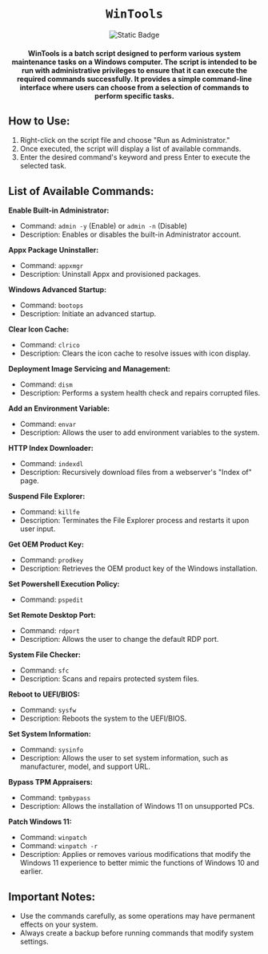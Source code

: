 <div align="center">
    
# `WinTools`
![Static Badge](https://img.shields.io/badge/22H2-RELEASE-brightgreen)
#### WinTools is a batch script designed to perform various system maintenance tasks on a Windows computer. The script is intended to be run with administrative privileges to ensure that it can execute the required commands successfully. It provides a simple command-line interface where users can choose from a selection of commands to perform specific tasks.
</div>

## How to Use:

1. Right-click on the script file and choose "Run as Administrator."
2. Once executed, the script will display a list of available commands.
3. Enter the desired command's keyword and press Enter to execute the selected task.

## List of Available Commands:

**Enable Built-in Administrator:**

   - Command: `admin -y` (Enable) or `admin -n` (Disable)
   - Description: Enables or disables the built-in Administrator account.

**Appx Package Uninstaller:**

   - Command: `appxmgr`
   - Description: Uninstall Appx and provisioned packages.

**Windows Advanced Startup:**

   - Command: `bootops`
   - Description: Initiate an advanced startup.

**Clear Icon Cache:**

   - Command: `clrico`
   - Description: Clears the icon cache to resolve issues with icon display.

**Deployment Image Servicing and Management:**

   - Command: `dism`
   - Description: Performs a system health check and repairs corrupted files.

**Add an Environment Variable:**

   - Command: `envar`
   - Description: Allows the user to add environment variables to the system. 

**HTTP Index Downloader:**

   - Command: `indexdl`
   - Description: Recursively download files from a webserver's "Index of" page.

**Suspend File Explorer:**

   - Command: `killfe`
   - Description: Terminates the File Explorer process and restarts it upon user input.

**Get OEM Product Key:**

   - Command: `prodkey`
   - Description: Retrieves the OEM product key of the Windows installation.

**Set Powershell Execution Policy:**

   - Command: `pspedit`

**Set Remote Desktop Port:**

   - Command: `rdport`
   - Description: Allows the user to change the default RDP port.

**System File Checker:**

   - Command: `sfc`
   - Description: Scans and repairs protected system files.

**Reboot to UEFI/BIOS:**

   - Command: `sysfw`
   - Description: Reboots the system to the UEFI/BIOS.

**Set System Information:**

   - Command: `sysinfo`
   - Description: Allows the user to set system information, such as manufacturer, model, and support URL.

**Bypass TPM Appraisers:**

   - Command: `tpmbypass`
   - Description: Allows the installation of Windows 11 on unsupported PCs.

**Patch Windows 11:**

   - Command: `winpatch`
   - Command: `winpatch -r`
   - Description: Applies or removes various modifications that modify the Windows 11 experience to better mimic the functions of Windows 10 and earlier.

## Important Notes:

- Use the commands carefully, as some operations may have permanent effects on your system.
- Always create a backup before running commands that modify system settings.
